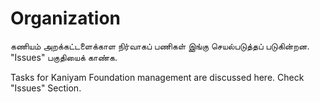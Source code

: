 # Organization


கணியம் அறக்கட்டளைக்காள நிர்வாகப் பணிகள் இங்கு செயல்படுத்தப் படுகின்றன. "Issues" பகுதியைக் காண்க.

Tasks for Kaniyam Foundation management are discussed here. Check "Issues" Section.
